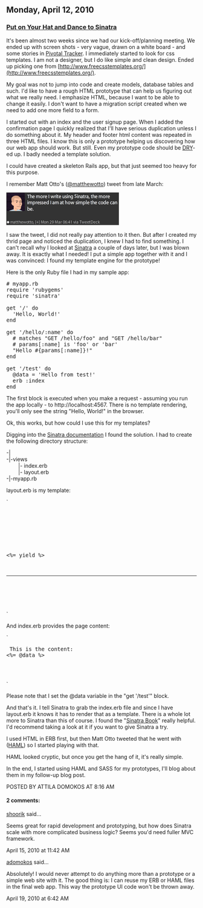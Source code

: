 ## Monday, April 12, 2010

### [Put on Your Hat and Dance to Sinatra](http://www.adomokos.com/2010/04/put-on-your-hat-and-dance-to-sinatra.html)

It's been almost two weeks since we had our kick-off/planning meeting. We ended up with screen shots - very vague, drawn on a white board - and some stories in [Pivotal Tracker](http://www.pivotaltracker.com/). I immediately started to look for css templates. I am not a designer, but I do like simple and clean design. Ended up picking one from [http://www.freecsstemplates.org/](http://www.freecsstemplates.org/).

My goal was not to jump into code and create models, database tables and such. I'd like to have a rough HTML prototype that can help us figuring out what we really need. I emphasize HTML, because I want to be able to change it easily. I don't want to have a migration script created when we need to add one more field to a form.

I started out with an index and the user signup page. When I added the confirmation page I quickly realized that I'll have serious duplication unless I do something about it. My header and footer html content was repeated in three HTML files. I know this is only a prototype helping us discovering how our web app should work. But still. Even my prototype code should be [DRY](http://en.wikipedia.org/wiki/Don't_repeat_yourself)-ed up. I badly needed a template solution.

I could have created a skeleton Rails app, but that just seemed too heavy for this purpose.

I remember Matt Otto's ([@matthewotto](http://twitter.com/matthewotto)) tweet from late March:

![sinatra_matthewotto1](/resources/2010/04/sinatra_matthewotto1.png)

I saw the tweet, I did not really pay attention to it then. But after I created my thrid page and noticed the duplication, I knew I had to find something. I can't recall why I looked at [Sinatra](http://www.sinatrarb.com/) a couple of days later, but I was blown away. It is exactly what I needed! I put a simple app together with it and I was convinced: I found my template engine for the prototype!

Here is the only Ruby file I had in my sample app:

<pre class="brush: ruby"># myapp.rb
require 'rubygems'
require 'sinatra'

get '/' do
  'Hello, World!'
end

get '/hello/:name' do
  # matches "GET /hello/foo" and "GET /hello/bar"
  # params[:name] is 'foo' or 'bar'
  "Hello #{params[:name]}!"
end

get '/test' do
  @data = 'Hello from test!'
  erb :index
end
</pre>

The first block is executed when you make a request - assuming you run the app locally - to http://localhost:4567\. There is no template rendering, you'll only see the string "Hello, World!" in the browser.

Ok, this works, but how could I use this for my templates?

Digging into the [Sinatra documentation](http://www.sinatrarb.com/intro) I found the solution. I had to create the following directory structure:

<div style="margin-bottom: 0px; margin-top: 0px;">-|</div>

<div style="margin-bottom: 0px; margin-top: 0px;">-|-views</div>

<div style="margin-bottom: 0px; margin-top: 0px;">        |- index.erb</div>

<div style="margin-bottom: 0px; margin-top: 0px;">        |- layout.erb</div>

<div style="margin-bottom: 0px; margin-top: 0px;">-|-myapp.rb</div>


layout.erb is my template:

`<pre class="brush: xml" name="code"><html>
<head>
<title>Something Test</title>
</head>
<body>
<div id="content">
<%= yield %>
</div>
<div id="footer">
<hr/>
</div>
</body>
</html>
</pre>`


And index.erb provides the page content:

`<pre class="brush: xml" name="code"><div>
This is the content: <%= @data %>
</div>
</pre>`

Please note that I set the @data variable in the "get '/test'" block.

And that's it. I tell Sinatra to grab the index.erb file and since I have layout.erb it knows it has to render that as a template. There is a whole lot more to Sinatra than this of course. I found the "[Sinatra Book](http://sinatra-book.gittr.com/)" really helpful. I'd recommend taking a look at it if you want to give Sinatra a try.

I used HTML in ERB first, but then Matt Otto tweeted that he went with ([HAML](http://haml-lang.com/)) so I started playing with that.

HAML looked cryptic, but once you get the hang of it, it's really simple.

In the end, I started using HAML and SASS for my prototypes, I'll blog about them in my follow-up blog post.


POSTED BY ATTILA DOMOKOS AT 8:16 AM

#### 2 comments:

[shoorik](http://www.google.com/profiles/shoorik) said...

Seems great for rapid development and prototyping, but how does Sinatra scale with more complicated business logic? Seems you'd need fuller MVC framework.

April 15, 2010 at 11:42 AM

[adomokos](https://www.blogger.com/profile/09067995287578229487) said...

Absolutely! I would never attempt to do anything more than a prototype or a simple web site with it. The good thing is: I can reuse my ERB or HAML files in the final web app. This way the prototype UI code won't be thrown away.

April 19, 2010 at 6:42 AM

